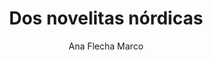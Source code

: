 ---
title: "Dos novelitas nórdicas"
subtitle: ""
description: ""
layout: book
author: Ana Flecha Marco
started: 2020-05-25
read: 2020-01-06
status: read
rating: 5
color: 
cover: 
pages: 240
progress: 0
link: 
---